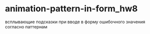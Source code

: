 # animation-pattern-in-form_hw8
всплывающие подсказки при вводе в форму ошибочного значения согласно паттернам
